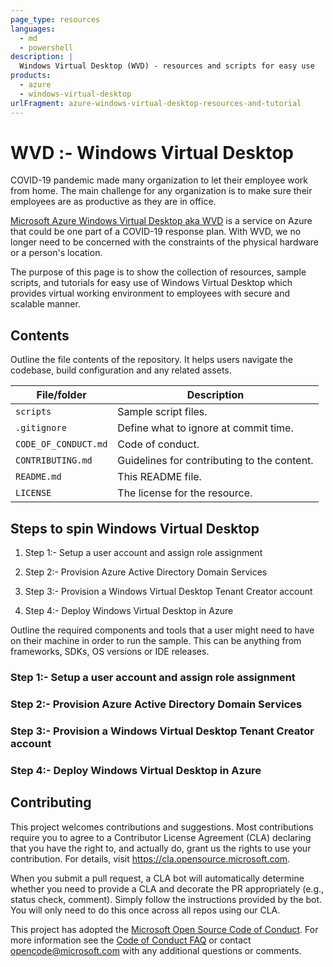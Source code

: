 ```yaml
---
page_type: resources
languages:
  - md
  - powershell
description: |
  Windows Virtual Desktop (WVD) - resources and scripts for easy use
products:
  - azure
  - windows-virtual-desktop
urlFragment: azure-windows-virtual-desktop-resources-and-tutorial
---
```


# WVD :- Windows Virtual Desktop

COVID-19 pandemic made many organization to let their employee work from home. The main challenge for any organization is to make sure their employees are as productive as they are in office.

[Microsoft Azure Windows Virtual Desktop aka WVD](https://azure.microsoft.com/en-us/services/virtual-desktop/) is a service on Azure that could be one part of a COVID-19 response plan. With WVD, we no longer need to be concerned with the constraints of the physical hardware or a person's location.

The purpose of this page is to show the collection of resources, sample scripts, and tutorials for easy use of Windows Virtual Desktop which provides virtual working environment to employees with secure and scalable manner.

## Contents

Outline the file contents of the repository. It helps users navigate the codebase, build configuration and any related assets.

| File/folder          | Description                                 |
|----------------------|---------------------------------------------|
| `scripts`            | Sample script files.                        |
| `.gitignore`         | Define what to ignore at commit time.       |
| `CODE_OF_CONDUCT.md` | Code of conduct.                            |
| `CONTRIBUTING.md`    | Guidelines for contributing to the content. |
| `README.md`          | This README file.                           |
| `LICENSE`            | The license for the resource.               |

## Steps to spin Windows Virtual Desktop

1. Step 1:- Setup a user account and assign role assignment

2. Step 2:- Provision Azure Active Directory Domain Services

3. Step 3:- Provision a Windows Virtual Desktop Tenant Creator account

4. Step 4:- Deploy Windows Virtual Desktop in Azure

Outline the required components and tools that a user might need to have on their machine in order to run the sample. This can be anything from frameworks, SDKs, OS versions or IDE releases.

### Step 1:- Setup a user account and assign role assignment

### Step 2:- Provision Azure Active Directory Domain Services

### Step 3:- Provision a Windows Virtual Desktop Tenant Creator account

### Step 4:- Deploy Windows Virtual Desktop in Azure


## Contributing

This project welcomes contributions and suggestions.  Most contributions require you to agree to a
Contributor License Agreement (CLA) declaring that you have the right to, and actually do, grant us
the rights to use your contribution. For details, visit https://cla.opensource.microsoft.com.

When you submit a pull request, a CLA bot will automatically determine whether you need to provide
a CLA and decorate the PR appropriately (e.g., status check, comment). Simply follow the instructions
provided by the bot. You will only need to do this once across all repos using our CLA.

This project has adopted the [Microsoft Open Source Code of Conduct](https://opensource.microsoft.com/codeofconduct/).
For more information see the [Code of Conduct FAQ](https://opensource.microsoft.com/codeofconduct/faq/) or
contact [opencode@microsoft.com](mailto:opencode@microsoft.com) with any additional questions or comments.
